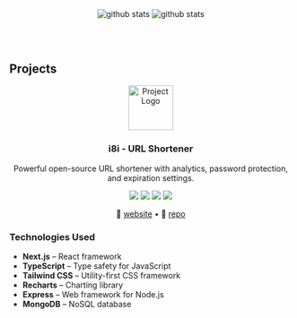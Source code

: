 <p align="center">
  <img align="center" src="https://github-readme-stats.vercel.app/api?username=An4s0&show_icons=true&theme=transparent&include_all_commits=true&ring_color=6e3bf3&title_color=6e3bf3&text_color=ffffff&icon_color=6e3bf3&hide_border=true" alt="github stats" />
  <img align="center" src="https://github-readme-stats.vercel.app/api/top-langs/?username=An4s0&layout=compact&show_icons=true&theme=transparent&include_all_commits=true&ring_color=6e3bf3&title_color=6e3bf3&text_color=ffffff&icon_color=6e3bf3&hide_border=true&&langs_count=20" alt="github stats" />
</p>
<br/><br/>

## Projects

<div align="center">
  <img src="https://i8i.pw/logo.svg" alt="Project Logo" width="80" />
	<h3>i8i - URL Shortener</h3>
	<p>Powerful open-source URL shortener with analytics, password protection, and expiration settings.</p>
</div>

<p align="center">
  <img src="https://img.shields.io/github/stars/An4s0/i8i?style=flat&logo=github&color=6e3bf3" />
  <img src="https://img.shields.io/github/forks/An4s0/i8i?style=flat&logo=github&color=6e3bf3" />
  <img src="https://img.shields.io/github/issues/An4s0/i8i?style=flat&logo=github&color=6e3bf3" />
  <img src="https://img.shields.io/github/license/An4s0/i8i?style=flat&logo=github&color=6e3bf3" />
</p>

<p align="center">
  🔗 <a href="https://i8i.pw">website</a> • 
  📂 <a href="https://github.com/An4s0/i8i/">repo</a>
</p>

### Technologies Used

- **Next.js** – React framework
- **TypeScript** – Type safety for JavaScript
- **Tailwind CSS** – Utility-first CSS framework
- **Recharts** – Charting library
- **Express** – Web framework for Node.js
- **MongoDB** – NoSQL database

